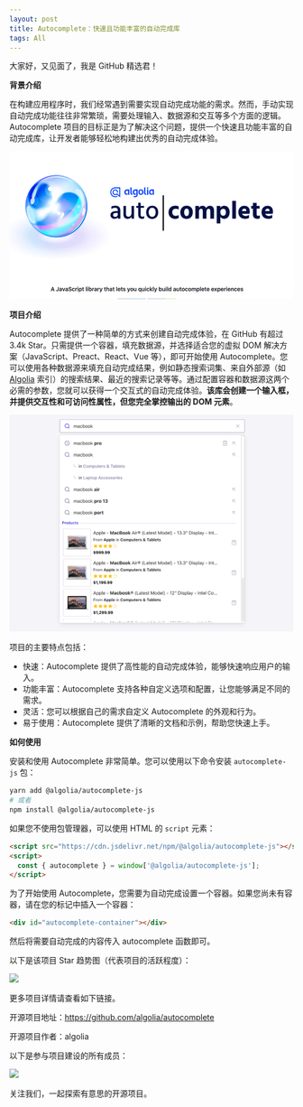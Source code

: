 ```yaml
---
layout: post
title: Autocomplete：快速且功能丰富的自动完成库
tags: All
---
```


大家好，又见面了，我是 GitHub 精选君！

**背景介绍**

在构建应用程序时，我们经常遇到需要实现自动完成功能的需求。然而，手动实现自动完成功能往往非常繁琐，需要处理输入、数据源和交互等多个方面的逻辑。Autocomplete 项目的目标正是为了解决这个问题，提供一个快速且功能丰富的自动完成库，让开发者能够轻松地构建出优秀的自动完成体验。

![](https://raw.githubusercontent.com/ZhuPeng/pic/master/images/compress_image-20230609221743954.png)

**项目介绍**

Autocomplete 提供了一种简单的方式来创建自动完成体验，在 GitHub 有超过 3.4k Star。只需提供一个容器，填充数据源，并选择适合您的虚拟 DOM 解决方案（JavaScript、Preact、React、Vue 等），即可开始使用 Autocomplete。您可以使用各种数据源来填充自动完成结果，例如静态搜索词集、来自外部源（如 [Algolia](https://www.algolia.com/doc/guides/getting-started/what-is-algolia/) 索引）的搜索结果、最近的搜索记录等等。通过配置容器和数据源这两个必需的参数，您就可以获得一个交互式的自动完成体验。**该库会创建一个输入框，并提供交互性和可访问性属性，但您完全掌控输出的 DOM 元素**。

![](https://raw.githubusercontent.com/ZhuPeng/pic/master/images/compress_image-20230609221804004.png)

项目的主要特点包括：

- 快速：Autocomplete 提供了高性能的自动完成体验，能够快速响应用户的输入。
- 功能丰富：Autocomplete 支持各种自定义选项和配置，让您能够满足不同的需求。
- 灵活：您可以根据自己的需求自定义 Autocomplete 的外观和行为。
- 易于使用：Autocomplete 提供了清晰的文档和示例，帮助您快速上手。

**如何使用**

安装和使用 Autocomplete 非常简单。您可以使用以下命令安装 `autocomplete-js` 包：

```bash
yarn add @algolia/autocomplete-js
# 或者
npm install @algolia/autocomplete-js
```

如果您不使用包管理器，可以使用 HTML 的 `script` 元素：

```html
<script src="https://cdn.jsdelivr.net/npm/@algolia/autocomplete-js"></script>
<script>
  const { autocomplete } = window['@algolia/autocomplete-js'];
</script>
```

为了开始使用 Autocomplete，您需要为自动完成设置一个容器。如果您尚未有容器，请在您的标记中插入一个容器：

```html
<div id="autocomplete-container"></div>
```

然后将需要自动完成的内容传入 autocomplete 函数即可。

以下是该项目 Star 趋势图（代表项目的活跃程度）：

![](https://api.star-history.com/svg?repos=algolia/autocomplete&type=Timeline)

更多项目详情请查看如下链接。

开源项目地址：https://github.com/algolia/autocomplete 

开源项目作者：algolia

以下是参与项目建设的所有成员：

![](https://contrib.rocks/image?repo=algolia/autocomplete)

关注我们，一起探索有意思的开源项目。

